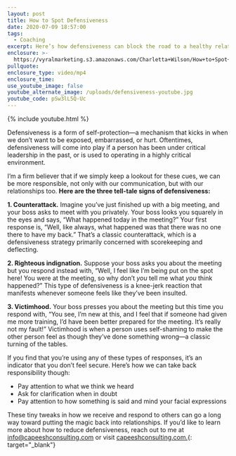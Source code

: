 ```yaml
---
layout: post
title: How to Spot Defensiveness
date: 2020-07-09 18:57:00
tags:
  - Coaching
excerpt: Here’s how defensiveness can block the road to a healthy relationship.
enclosure: >-
  https://vyralmarketing.s3.amazonaws.com/Charletta+Wilson/How+to+Spot+Defensiveness.mp4
pullquote:
enclosure_type: video/mp4
enclosure_time:
use_youtube_image: false
youtube_alternate_image: /uploads/defensiveness-youtube.jpg
youtube_code: pSw3lL5Q-Uc
---
```


{% include youtube.html %}

Defensiveness is a form of self-protection—a mechanism that kicks in when we don’t want to be exposed, embarrassed, or hurt. Oftentimes, defensiveness will come into play if a person has been under critical leadership in the past, or is used to operating in a highly critical environment.&nbsp;

I’m a firm believer that if we simply keep a lookout for these cues, we can be more responsible, not only with our communication, but with our relationships too. **Here are the three tell-tale signs of defensiveness:&nbsp;**

**1\. Counterattack.** Imagine you’ve just finished up with a big meeting, and your boss asks to meet with you privately. Your boss looks you squarely in the eyes and says, “What happened today in the meeting?” Your first response is, “Well, like always, what happened was that there was no one there to have my back.” That’s a classic counterattack, which is a defensiveness strategy primarily concerned with scorekeeping and deflecting.&nbsp;

**2\. Righteous indignation.** Suppose your boss asks you about the meeting but you respond instead with, “Well, I feel like I’m being put on the spot here\! You were at the meeting, so why don’t *you* tell me what *you* think happened?” This type of defensiveness is a knee-jerk reaction that manifests whenever someone feels like they’ve been insulted.

**3\. Victimhood.** Your boss presses you about the meeting but this time you respond with, “You see, I’m new at this, and I feel that if someone had given me more training, I’d have been better prepared for the meeting. It’s really not my fault\!” Victimhood is when a person uses self-shaming to make the other person feel as though they’ve done something wrong—a classic turning of the tables.&nbsp;

If you find that you’re using any of these types of responses, it’s an indicator that you don’t feel secure. Here’s how we can take back responsibility though:&nbsp;

* Pay attention to what we think we heard
* Ask for clarification when in doubt&nbsp;
* Pay attention to how something is said and mind your facial expressions

These tiny tweaks in how we receive and respond to others can go a long way toward putting the magic back into relationships. If you’d like to learn more about how to reduce defensiveness, reach out to me at [info@capeeshconsulting.com](mailto:info@capeeshconsulting.com) or visit [capeeshconsulting.com.](https://capeeshconsulting.com/){: target="_blank"}